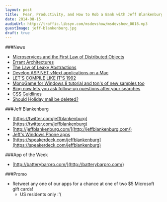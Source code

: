 ```yaml
---
layout: post
title:	Fear, Productivity, and How to Rob a Bank with Jeff Blankenburg
date: 2014-08-15
audioUrl: http://traffic.libsyn.com/msdevshow/msdevshow_0018.mp3
guestImage: jeff-blankenburg.jpg
draft: true
---
```


###News
 - [Microservices and the First Law of Distributed Objects](http://martinfowler.com/articles/distributed-objects-microservices.html)
 - [Errant Architectures](http://www.drdobbs.com/errant-architectures/184414966)
 - [The Law of Leaky Abstractions](http://www.joelonsoftware.com/articles/LeakyAbstractions.html)
 - [Develop ASP.NET vNext applications on a Mac](http://blogs.msdn.com/b/webdev/archive/2014/08/12/develop-asp-net-vnext-applications-on-a-mac.aspx)
 - [LET'S COMPILE LIKE IT'S 1992](http://fabiensanglard.net/Compile_Like_Its_1992/)
 - [MonoGame for Windows 8 tutorial and ton's of new samples too](http://channel9.msdn.com/coding4fun/blog/MonoGame-for-Windows-8-tutorial-and-tons-of-new-samples-too)
 - [Bing now lets you ask follow-up questions after your searches](http://blogs.bing.com/search/2014/08/13/lets-have-a-conversation/)
 - [CSS Guidlines](http://cssguidelin.es/)
 - [Should Holiday mail be deleted?](http://www.bbc.com/news/magazine-23547802)

###Jeff Blankenburg
-   [https://twitter.com/jeffblankenburg](https://twitter.com/jeffblankenburg)
-   [http://jeffblankenburg.com/](http://jeffblankenburg.com/)
-   [Jeff's Windows Phone apps](http://www.windowsphone.com/en-US/store/publishers?publisherId=Jeff%2BBlankenburg)
-   [https://speakerdeck.com/jeffblankenburg](https://speakerdeck.com/jeffblankenburg)

###App of the Week
 - [http://batterybarpro.com/](http://batterybarpro.com/)

###Promo
 - Retweet any one of our apps for a chance at one of two $5 Microsoft gift cards!
	 - US residents only :'(
